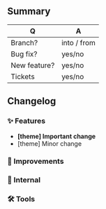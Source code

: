 ## Summary
| Q            | A                                                                                                                      |
|--------------|------------------------------------------------------------------------------------------------------------------------|
| Branch?      | into / from <!-- see below -->                                                                                         |
| Bug fix?     | yes/no                                                                                                                 |
| New feature? | yes/no                                                                                                                 |
| Tickets      | yes/no <!-- prefix each issue number with "Fix #", no need to create an issue if none exist, explain below instead --> |

## Changelog
### ✨ Features
* **[theme] Important change**
* [theme] Minor change
### 🚀 Improvements
### 👻 Internal
### 🛠 Tools
